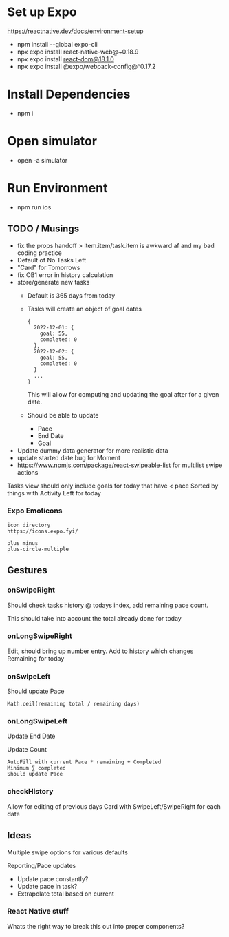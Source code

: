 # Set up Expo
https://reactnative.dev/docs/environment-setup

* npm install --global expo-cli
* npx expo install react-native-web@~0.18.9 
* npx expo install react-dom@18.1.0
* npx expo install @expo/webpack-config@^0.17.2

# Install Dependencies
* npm i

# Open simulator
* open -a simulator

# Run Environment
* npm run ios

## TODO / Musings

* fix the props handoff > item.item/task.item is awkward af and my bad coding practice
* Default of No Tasks Left
* "Card" for Tomorrows
* fix OB1 error in history calculation
* store/generate new tasks
  * Default is 365 days from today
  * Tasks will create an object of goal dates
      
      ```
      {
        2022-12-01: {
          goal: 55,
          completed: 0
        },
        2022-12-02: {
          goal: 55,
          completed: 0
        }
        ...
      }
      ```
    This will allow for computing and updating the goal after for a given date.
  * Should be able to update
    * Pace
    * End Date
    * Goal
* Update dummy data generator for more realistic data
* update started date bug for Moment
* https://www.npmjs.com/package/react-swipeable-list 
 for multilist swipe actions

Tasks view
  should only include goals for today that have < pace
	Sorted by things with Activity Left for today


### Expo Emoticons
    icon directory
    https://icons.expo.fyi/

    plus minus
    plus-circle-multiple

## Gestures
### onSwipeRight

  Should check tasks history @ todays index, add remaining pace count. 
  
  This should take into account the total already done for today
  
### onLongSwipeRight
  Edit, should bring up number entry. 
  Add to history which changes Remaining for today

### onSwipeLeft
  Should update Pace
  
    Math.ceil(remaining total / remaining days)

### onLongSwipeLeft
  Update End Date
  
  Update Count
   
    AutoFill with current Pace * remaining + Completed
    Minimum ∑ completed 
    Should update Pace


### checkHistory 
  Allow for editing of previous days
  Card with SwipeLeft/SwipeRight for each date

## Ideas
  Multiple swipe options for various defaults


  Reporting/Pace updates
  * Update pace constantly?
  * Update pace in task?
  * Extrapolate total based on current

### React Native stuff
  Whats the right way to break this out into proper components?